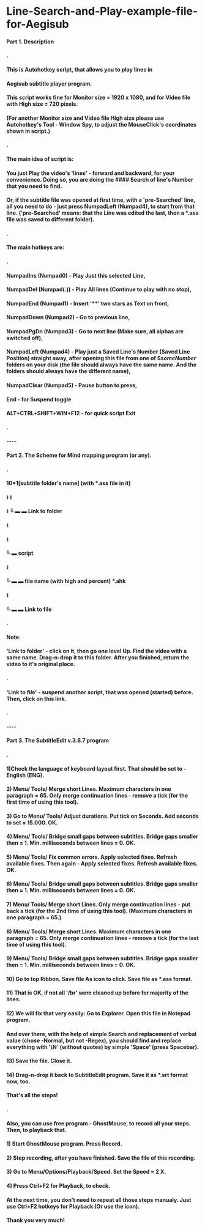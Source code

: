 # Line-Search-and-Play-example-file-for-Aegisub
#### Part 1. Description
#### . 
#### This is Autohotkey script, that allows you to play lines in  
#### Aegisub subtitle player program.
#### This script works fine for Monitor size = 1920 x 1080, and for Video file with High size = 720 pixels.
#### (For another Monitor size and Video file High size please use Autohotkey's Tool - Window Spy, to adjust the MouseClick's coordinates shown in script.)
#### .
#### The main idea of script is:
#### You just Play the video's 'lines' - forward and backward, for your convenience. Doing so, you are doing the #### Search of line's Number that you need to find.
#### Or, if the subtitle file was opened at first time, with a 'pre-Searched' line, all you need to do - just press NumpadLeft (Numpad4), to start from that line. ('pre-Searched' means: that the Line was edited the last, then a *.ass file was saved to different folder). 
#### .
#### The main hotkeys are:
#### .
#### NumpadIns (Numpad0) - Play Just this selected Line,
#### NumpadDel (Numpad(.)) - Play All lines (Continue to play with no stop),
#### NumpadEnd (Numpad1) - Insert '**' two stars as Text on front,
#### NumpadDown (Numpad2) - Go to previous line,
#### NumpadPgDn (Numpad3) - Go to next line (Make sure, all alphas are switched off),
#### NumpadLeft (Numpad4) - Play just a Saved Line's Number (Saved Line Position) straight away, after opening this file from one of S*someNumber* folders on your disk (the file should always have the same name. And the folders should always have the different name),
#### NumpadClear (Numpad5) - Pause button to press,
#### End - for Suspend toggle
#### ALT+CTRL+SHIFT+WIN+F12 - for quick script Exit
#### .
#### ----
#### Part 2. The Scheme for Mind mapping program (or any).
#### .
#### 10*1[subtitle folder's name] (with *.ass file in it)
#### 	ǁ		          			ǁ
#### 	ǁ				   			    ╚ ▬ ▬ Link to folder
#### 	ǁ
#### 	ǁ
####  ╚ ▬ script
#### 			ǁ
#### 			╚ ▬ ▬ file name (with high and percent) *.ahk
#### 						ǁ
#### 						╚ ▬ ▬ Link to file
#### .												
#### Note:
#### 'Link to folder' - click on it, then go one level Up. Find the video with a same name. Drag-n-drop it to this folder. After you finished, return the video to it's original place.
#### . 
#### 'Link to file' - suspend another script, that was opened (started) before. Then, click on this link.
#### .
#### ----
#### Part 3. The SubtitleEdit v.3.6.7 program
#### .
#### 1)Check the language of keyboard layout first. That should be set to - English (ENG).
#### 2) Menu/ Tools/ Merge short Lines. Maximum characters in one paragraph = 65. Only merge continuation lines - remove a tick (for the first time of using this tool).
#### 3) Go to Menu/ Tools/ Adjust durations. Put tick on Seconds. Add seconds to set = 15.000. OK.
#### 4) Menu/ Tools/ Bridge small gaps between subtitles. Bridge gaps smaller then = 1. Min. milliseconds between lines = 0. OK.
#### 5) Menu/ Tools/ Fix common errors. Apply selected fixes. Refresh available fixes. Then again - Apply selected fixes. Refresh available fixes. OK.
#### 6) Menu/ Tools/ Bridge small gaps between subtitles. Bridge gaps smaller then = 1. Min. milliseconds between lines = 0. OK.
#### 7) Menu/ Tools/ Merge short Lines. Only merge continuation lines - put back a tick (for the 2nd time of using this tool). (Maximum characters in one paragraph = 65.)
#### 8) Menu/ Tools/ Merge short Lines. Maximum characters in one paragraph = 65. Only merge continuation lines - remove a tick (for the last time of using this tool).
#### 9) Menu/ Tools/ Bridge small gaps between subtitles. Bridge gaps smaller then = 1. Min. milliseconds between lines = 0. OK.
#### 10) Go to top Ribbon. Save file As icon to click. Save file as *.ass format.
#### 11) That is OK, if not all '/br' were cleaned up before for majority of the lines.
#### 12) We will fix that very easily: Go to Explorer. Open this file in Notepad program.
#### And over there, with the help of simple Search and replacement of verbal value (chose -Normal, but not -Regex), you should find and replace everything with '\N' (without quotes) by simple 'Space' (press Spacebar).
#### 13) Save the file. Close it.
#### 14) Drag-n-drop it back to SubtitleEdit program. Save it as *.srt format now, too.
#### That's all the steps!
#### .
#### Also, you can use free program - GhostMouse, to record all your steps. Then, to playback that. 
#### 1) Start GhostMouse program. Press Record.
#### 2) Stop recording, after you have finished. Save the file of this recording.
#### 3) Go to Menu/Options/Playback/Speed. Set the Speed = 2 X.
#### 4) Press Ctrl+F2 for Playback, to check.
#### At the next time, you don't need to repeat all those steps manualy. Just use Ctrl+F2 hotkeys for Playback (Or use the icon).
#### Thank you very much!
####
